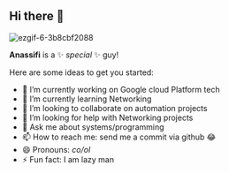 ## Hi there 👋

![ezgif-6-3b8cbf2088](https://github.com/Anassifi/anassifi/assets/57526420/22ab2be0-27a2-4f46-912c-1a29cea8033c)

**Anassifi** is a ✨ _special_ ✨ guy!

Here are some ideas to get you started:

- 🔭 I’m currently working on Google cloud Platform tech
- 🌱 I’m currently learning Networking
- 👯 I’m looking to collaborate on automation projects
- 🤔 I’m looking for help with Networking projects
- 💬 Ask me about systems/programming
- 📫 How to reach me: send me a commit via github 😂
- 😄 Pronouns: _co/ol_
- ⚡ Fun fact: I am lazy man
